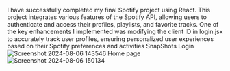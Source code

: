 I have successfully completed my final Spotify project using React. This project integrates various features of the Spotify API, allowing users to authenticate and access their profiles, playlists, and favorite tracks. One of the key enhancements I implemented was modifying the client ID in login.jsx to accurately track user profiles, ensuring personalized user experiences based on their Spotify preferences and activities
SnapShots
Login
![Screenshot 2024-08-06 143546](https://github.com/user-attachments/assets/4c0fc60d-ebb3-41f1-8b30-b17af69694ed)
Home page 
![Screenshot 2024-08-06 150134](https://github.com/user-attachments/assets/e835857d-9122-4747-aa67-a28ca2830202)


